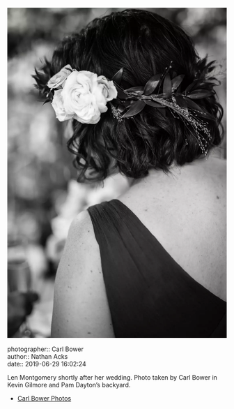 ![Len Montgomery shortly after her wedding](assets/2019-06-29-set-1-the-ceremony-47.webp)

photographer:: Carl Bower  
author:: Nathan Acks  
date:: 2019-06-29 16:02:24

Len Montgomery shortly after her wedding. Photo taken by Carl Bower in Kevin Gilmore and Pam Dayton’s backyard.

* [Carl Bower Photos](https://carlbowerphotos.com)
